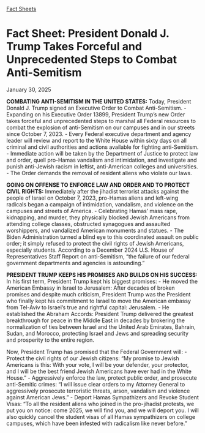 [Fact Sheets](https://www.whitehouse.gov/fact-sheets/)

# ******Fact Sheet: President Donald J. Trump Takes Forceful and Unprecedented Steps to Combat Anti-Semitism******

January 30, 2025

**COMBATING ANTI-SEMITISM IN THE UNITED STATES:** Today, President Donald J. Trump signed an Executive Order to Combat Anti-Semitism.
    - Expanding on his Executive Order 13899, President Trump’s new Order takes forceful and unprecedented steps to marshal all Federal resources to combat the explosion of anti-Semitism on our campuses and in our streets since October 7, 2023.
    - Every Federal executive department and agency leader will review and report to the White House within sixty days on  all  criminal and civil authorities and actions available for fighting anti-Semitism.
    - Immediate action will be taken by the Department of Justice to protect law and order, quell pro-Hamas vandalism and intimidation, and investigate and punish anti-Jewish racism in leftist, anti-American colleges and universities.
    - The Order demands the removal of resident aliens who violate our laws.

**GOING ON OFFENSE TO ENFORCE LAW AND ORDER AND TO PROTECT CIVIL RIGHTS:** Immediately after the jihadist terrorist attacks against the people of Israel on October 7, 2023, pro-Hamas aliens and left-wing radicals began a campaign of intimidation, vandalism, and violence on the campuses and streets of America.
    - Celebrating Hamas’ mass rape, kidnapping, and murder, they physically blocked Jewish Americans from attending college classes, obstructed synagogues and assaulted worshippers, and vandalized American monuments and statues.
    - The Biden Administration turned a blind eye to this coordinated assault on public order; it simply refused to protect the civil rights of Jewish Americans, especially students. According to a December 2024  U.S. House of Representatives Staff Report  on anti-Semitism, “the failure of our federal government departments and agencies is astounding.”

**PRESIDENT TRUMP KEEPS HIS PROMISES AND BUILDS ON HIS SUCCESS:** In his first term, President Trump kept his biggest promises:
    - He moved the American Embassy in Israel to Jerusalem: After decades of broken promises and despite much criticism, President Trump was the President who finally kept his commitment to Israel to move the American embassy from Tel-Aviv to Israel’s true and rightful capital: Jerusalem.
    - He established the Abraham Accords: President Trump delivered the greatest breakthrough for peace in the Middle East in decades by brokering the normalization of ties between Israel and the United Arab Emirates, Bahrain, Sudan, and Morocco, protecting Israel and Jews and spreading security and prosperity to the entire region.

Now, President Trump has promised that the Federal Government will:
    - Protect the civil rights of our Jewish citizens: “My promise to Jewish Americans is this: With your vote, I will be your defender, your protector, and I will be the best friend Jewish Americans have ever had in the White House.”
    - Aggressively enforce the law, protect public order, and prosecute anti-Semitic crimes: “I will issue clear orders to my Attorney General to aggressively prosecute terroristic threats, arson, vandalism and violence against American Jews.”
    - Deport Hamas Sympathizers and Revoke Student Visas: “To all the resident aliens who joined in the pro-jihadist protests, we put you on notice: come 2025, we will find you, and we will deport you. I will also quickly cancel the student visas of all Hamas sympathizers on college campuses, which have been infested with radicalism like never before.”
